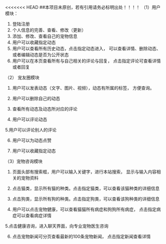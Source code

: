 <<<<<<< HEAD
##本项目未原创，若有引用请务必标明出处！！！！
（1）用户模块：
1. 登陆注册
2. 个人信息的完善、查看、修改（更新）
3. 添加、修改、查看自己的宠物信息
4. 用户可以收藏指定动态
5. 用户可以查看所有历史动态，点击指定动态进入，
   可以查看详情、删除动态、或者编辑动态是否为公开状态
6. 用户可以在本页查看所有与自己相关的评论与回复，
点击指定评论可查看详情或者回复


（2） 宠友圈模块
1. 用户可以发表动态（文字、图片、视频），动态有所属的标签，
方便查询。

2. 用户可以删除自己的动态

3. 查看所有动态及动态所对应的评论

4. 用户可以评论动态

5.用户可以评论别人的评论

6. 用户可以为动态点赞

7. 用户可以收藏指定动态


（3）宠物咨询模块

1. 页面头部有搜索框，用户可以输入关键字，进行本站搜索，
显示与输入内容相关的宠物资料

2. 点击猫类，显示所有猫的种类。点击指定猫类，可以查看该猫种类的详细信息


3. 点击狗类，显示所有狗的种类。点击指定狗类，可以查看该狗种类的详细信息

4. 用户可以点击宠物健康，可以查看猫猫所有病症和狗狗所有病症，
点击指定病症可以查看病症详情

5.点击健康咨询，进入聊天界面，向专业宠物医生咨询

6. 点击宠物新闻可分页查看最新的100条宠物新闻，
点击指定新闻查看详情




